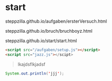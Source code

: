 # start

steppzilla.github.io/aufgaben/ersterVersuch.html

steppzilla.github.io/bruch/bruchboyz.html

steppzilla.github.io/start/start.html

```html
<script src="/aufgaben/setup.js"></script>
<script src="jazz.js"></scipt>
```


> lkajdsflkjadsf

```java
System.out.println('jjj');
```
